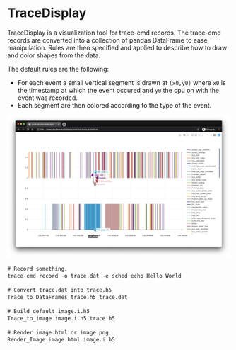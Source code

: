 # TraceDisplay

TraceDisplay is a visualization tool for trace-cmd records.
The trace-cmd records are converted into a collection of pandas DataFrame to ease manipulation.
Rules are then specified and applied to describe how to draw and color shapes from the data.

The default rules are the following:
* For each event a small vertical segment is drawn at `(x0,y0)` where `x0` is the timestamp at which the event occured and `y0` the cpu on with the event was recorded.
* Each segment are then colored according to the type of the event.

![small-full-trace.png](./docs/small-full-trace.png)

```
# Record something.
trace-cmd record -o trace.dat -e sched echo Hello World

# Convert trace.dat into trace.h5
Trace_to_DataFrames trace.h5 trace.dat

# Build default image.i.h5
Trace_to_image image.i.h5 trace.h5

# Render image.html or image.png
Render_Image image.html image.i.h5
```
